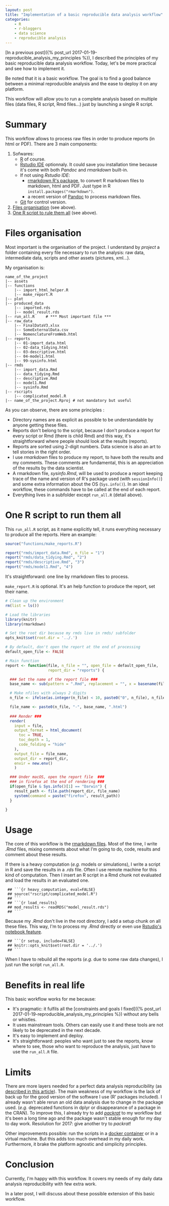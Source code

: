 ```yaml
---
layout: post
title: "Implementation of a basic reproducible data analysis workflow"
categories:
    - R
    - r-bloggers 
    - data science
    - reproducible analysis
---
```


[In a previous post]({% post_url 2017-01-19-reproducible_analysis_my_principles %}), I described the principles of my basic reproducible data analysis workflow. Today, let's be more practical and see how to implement it.

Be noted that it is a basic workflow. The goal is to find a good balance between a minimal reproducible analysis and the ease to deploy it on any platform.

This workflow will allow you to run a complete analysis based on multiple files (data files, R script, Rmd files...) just by launching a single R script.

# Summary

This workflow allows to process raw files in order to produce reports (in html or PDF). There are 3 main components:

1. Sofwares: 
    - [R](https://www.r-project.org/) of course.
    - [Rstudio IDE](https://www.rstudio.com/products/rstudio/) optionnaly. It could save you installation time because it's come with both *Pandoc* and *rmarkdown* built-in.
    - If not using *Rstudio IDE*: 
        - [rmarkdown R's package](https://github.com/rstudio/rmarkdown), to convert R markdown files to markdown, html and PDF. Just type in R `install.packages("rmarkdown")`. 
        - a recent version of [Pandoc](https://github.com/rstudio/rmarkdown/blob/master/PANDOC.md) to process markdown files.
    - [Git](https://git-scm.com/) for control version.
2. [Files organisation](#file_orga) (see above).
3. [One R script to rule them all](#run_all) (see above).

# <a name="file_orga"></a>Files organisation

Most important is the organisation of the project. I understand by *project* a folder containing every file necessary to run the analysis: raw data, intermediate data, scripts and other assets (pictures, xml...).

My organisation is:

```
name_of_the_project
|-- assets
|-- functions
    |-- import_html_helper.R
    |-- make_report.R
|-- plot
|-- produced_data
    |-- imported.rds
    |-- model_result.rds
|-- run_all.R     # *** Most important file ***
|-- raw_data
    |-- FinalDataV3.xlsx
    |-- SomeExternalData.csv
    |-- NomenclatureFromWeb.html
|-- reports
    |-- 01-import_data.html
    |-- 02-data_tidying.html
    |-- 03-descriptive.html
    |-- 04-model1.html
    |-- 99-sysinfo.html
|-- rmds
    |-- import_data.Rmd
    |-- data_tidying.Rmd
    |-- descriptive.Rmd
    |-- model1.Rmd
    |-- sysinfo.Rmd
|-- rscripts
    |-- complicated_model.R
|-- name_of_the_project.Rproj # not mandatory but useful
```

As you can observe, there are some principles :

- Directory names are as explicit as possible to be understandable by anyone getting these files.
- Reports don't belong to the script, because I don't produce a report for every script or Rmd (there is child Rmd) and this way, it's straightforward where people should look at the results (reports).
- Reports are sorted using 2-digit numbers. Data science is also an art to tell stories in the right order.
- I use *rmarkdown* files to produce my report, to have both the results and my comments. These comments are fundamental, this is an appreciation of the results by the data scientist.
- A rmarkdown file, *sysinfo.Rmd*, will be used to produce a report keeping trace of the name and version of R's package used (with `sessionInfo()`) and some extra information about the OS (`Sys.info()`). In an ideal workflow, these commands have to be called at the end of each report.
- Everything lives in a subfolder except `run_all.R` (detail above).

# <a name="run_all"></a> One R script to run them all

This `run_all.R` script, as it name explicitly tell, it runs everything necessary to produce all the reports. Here an example:

```r
source("functions/make_reports.R")

report("rmds/import_data.Rmd", n_file = "1")
report("rmds/data_tidying.Rmd", "2")
report("rmds/descriptive.Rmd", "3")
report("rmds/model1.Rmd", "4")
````

It's straightforward: one line by rmarkdown files to process.

`make_report.R` is optional. It's  an help function to produce the report, set their name.

```r
# Clean up the environment
rm(list = ls())

# Load the libraries
library(knitr)
library(rmarkdown)

# Set the root dir because my rmds live in rmds/ subfolder
opts_knit$set(root.dir = '../.')

# By default, don't open the report at the end of processing
default_open_file <- FALSE

# Main function
report <- function(file, n_file = "", open_file = default_open_file,  
                   report_dir = "reports") {

  ### Set the name of the report file ###
  base_name <- sub(pattern = ".Rmd", replacement = "", x = basename(file))

  # Make nfiles with always 2 digits
  n_file <- ifelse(as.integer(n_file) < 10, paste0("0", n_file), n_file)

  file_name <- paste0(n_file, "-", base_name, ".html")
  
  ### Render ###
  render(
    input = file,
    output_format = html_document(
      toc = TRUE,
      toc_depth = 1,
      code_folding = "hide"
    ),
    output_file = file_name,
    output_dir = report_dir,
    envir = new.env()
    )

  ### Under macOS, open the report file  ###
  ### in firefox at the end of rendering ###
  if(open_file & Sys.info()[1] == "Darwin") {
    result_path <- file.path(report_dir, file_name)
    system(command = paste("firefox", result_path))
  }

}
```

# Usage

The core of this workflow is the [rmarkdown files](http://rmarkdown.rstudio.com). Most of the time, I write *.Rmd* files, mixing comments about what I'm going to do, code, results and comment about these results.

If there is a heavy computation (*e.g.* models or simulations), I write a script in R and save the results in a *.rds* file. Often I use remote machine for this kind of computation. Then I insert an R script in a Rmd chunk not evaluated and load the results in an evaluated one.

```
 ## ```{r heavy_computation, eval=FALSE}
 ## source("rscript/complicated_model.R")
 ## ```
 ## ```{r load_results}
 ## mod_results <- readRDS("model_result.rds")
 ## ```
```

Because my *.Rmd* don't live in the root directory, I add a setup chunk on all these files. This way, I'm to process my *.Rmd* directly or even use [Rstudio's notebook feature](http://rmarkdown.rstudio.com/r_notebooks.html).

```
 ## ```{r setup, include=FALSE}
 ## knitr::opts_knit$set(root.dir = '../.')
 ## ```
```

When I have to rebuild all the reports (*e.g.* due to some raw data changes), I just run the script `run_all.R`.

# Benefits in real life

This basic workflow works for me because: 

- It's pragmatic: it fulfils all the [constraints and goals I fixed]({% post_url 2017-01-19-reproducible_analysis_my_principles %}) without any bells or whistles.
- It uses mainstream tools. Others can easily use it and these tools are not likely to be deprecated in the next decade.
- It's easy to implement and deploy.
- It's straightforward: peoples who want just to see the reports, know where to see, those who want to reproduce the analysis, just have to use the `run_all.R` file.

# Limits

There are more layers needed for a perfect data analysis reproducibility (as [described in this article](http://journals.plos.org/ploscompbiol/article/file?id=10.1371/journal.pcbi.1003285&type=printable)). The main weakness of my workflow is the lack of back up for the good version of the software I use (R' packages included). I already wasn't able rerun an old data analysis due to change in the package used. (*e.g.* deprecated functions in dplyr or disappearance of a package in the CRAN). To improve this, I already try to add [*packrat*](https://cran.r-project.org/web/packages/packrat/index.html) to my workflow but it's been a long time ago and the package wasn't stable enough for my day to day work. Resolution for 2017: give another try to *packrat*!

Other improvements possible: run the scripts in a [docker container](https://www.docker.com/) or in a virtual machine. But this adds too much overhead in my daily work. Furthermore, it brake the platform agnostic and simplicity principles.

# Conclusion

Currently, I'm happy with this workflow. It covers my needs of my daily data analysis reproducibility with few extra work.

In a later post, I will discuss about these possible extension of this basic workflow.
